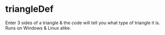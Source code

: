 # triangleDef

Enter 3 sides of a triangle & the code will tell you what type of triangle it is.<br>
Runs on Windows & Linux alike.
